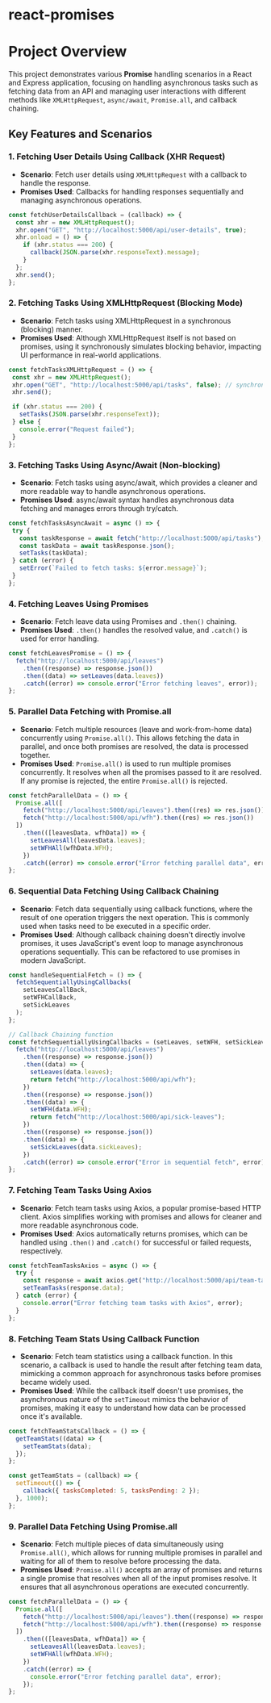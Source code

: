 # react-promises
# Project Overview

This project demonstrates various **Promise** handling scenarios in a React and Express application, focusing on handling asynchronous tasks such as fetching data from an API and managing user interactions with different methods like `XMLHttpRequest`, `async/await`, `Promise.all`, and callback chaining.

## Key Features and Scenarios

### 1. **Fetching User Details Using Callback (XHR Request)**  
   - **Scenario**: Fetch user details using `XMLHttpRequest` with a callback to handle the response.
   - **Promises Used**: Callbacks for handling responses sequentially and managing asynchronous operations.
   
   ```js
   const fetchUserDetailsCallback = (callback) => {
     const xhr = new XMLHttpRequest();
     xhr.open("GET", "http://localhost:5000/api/user-details", true);
     xhr.onload = () => {
       if (xhr.status === 200) {
         callback(JSON.parse(xhr.responseText).message);
       }
     };
     xhr.send();
   };
  ```
### 2. **Fetching Tasks Using XMLHttpRequest (Blocking Mode)**  
   - **Scenario**: Fetch tasks using XMLHttpRequest in a synchronous (blocking) manner.
   - **Promises Used**: Although XMLHttpRequest itself is not based on promises, using it synchronously simulates blocking behavior, impacting UI performance in real-world applications.
   
   ```js
  const fetchTasksXMLHttpRequest = () => {
    const xhr = new XMLHttpRequest();
    xhr.open("GET", "http://localhost:5000/api/tasks", false); // synchronous request
    xhr.send();
  
    if (xhr.status === 200) {
      setTasks(JSON.parse(xhr.responseText));
    } else {
      console.error("Request failed");
    }
};
```
### 3. **Fetching Tasks Using Async/Await (Non-blocking)**  
   - **Scenario**: Fetch tasks using async/await, which provides a cleaner and more readable way to handle asynchronous operations.
   - **Promises Used**: async/await syntax handles asynchronous data fetching and manages errors through try/catch.
   
   ```js
  const fetchTasksAsyncAwait = async () => {
    try {
      const taskResponse = await fetch("http://localhost:5000/api/tasks");
      const taskData = await taskResponse.json();
      setTasks(taskData);
    } catch (error) {
      setError(`Failed to fetch tasks: ${error.message}`);
    }
};
```
### 4. **Fetching Leaves Using Promises**  
   - **Scenario**: Fetch leave data using Promises and `.then()` chaining.
   - **Promises Used**: `.then()` handles the resolved value, and `.catch()` is used for error handling.

   ```js
   const fetchLeavesPromise = () => {
     fetch("http://localhost:5000/api/leaves")
       .then((response) => response.json())
       .then((data) => setLeaves(data.leaves))
       .catch((error) => console.error("Error fetching leaves", error));
   };
```

### 5. **Parallel Data Fetching with Promise.all**  
   - **Scenario**: Fetch multiple resources (leave and work-from-home data) concurrently using `Promise.all()`. This allows fetching the data in parallel, and once both promises are resolved, the data is processed together.
   - **Promises Used**: `Promise.all()` is used to run multiple promises concurrently. It resolves when all the promises passed to it are resolved. If any promise is rejected, the entire `Promise.all()` is rejected.

   ```js
   const fetchParallelData = () => {
     Promise.all([
       fetch("http://localhost:5000/api/leaves").then((res) => res.json()),
       fetch("http://localhost:5000/api/wfh").then((res) => res.json())
     ])
       .then(([leavesData, wfhData]) => {
         setLeavesAll(leavesData.leaves);
         setWFHAll(wfhData.WFH);
       })
       .catch((error) => console.error("Error fetching parallel data", error));
   };
```

### 6. **Sequential Data Fetching Using Callback Chaining**  
   - **Scenario**: Fetch data sequentially using callback functions, where the result of one operation triggers the next operation. This is commonly used when tasks need to be executed in a specific order.
   - **Promises Used**: Although callback chaining doesn't directly involve promises, it uses JavaScript's event loop to manage asynchronous operations sequentially. This can be refactored to use promises in modern JavaScript.

   ```js
   const handleSequentialFetch = () => {
     fetchSequentiallyUsingCallbacks(
       setLeavesCallBack, 
       setWFHCallBack, 
       setSickLeaves
     );
   };

   // Callback Chaining function
   const fetchSequentiallyUsingCallbacks = (setLeaves, setWFH, setSickLeaves) => {
     fetch("http://localhost:5000/api/leaves")
       .then((response) => response.json())
       .then((data) => {
         setLeaves(data.leaves);
         return fetch("http://localhost:5000/api/wfh");
       })
       .then((response) => response.json())
       .then((data) => {
         setWFH(data.WFH);
         return fetch("http://localhost:5000/api/sick-leaves");
       })
       .then((response) => response.json())
       .then((data) => {
         setSickLeaves(data.sickLeaves);
       })
       .catch((error) => console.error("Error in sequential fetch", error));
   };
```

### 7. **Fetching Team Tasks Using Axios**  
   - **Scenario**: Fetch team tasks using Axios, a popular promise-based HTTP client. Axios simplifies working with promises and allows for cleaner and more readable asynchronous code.
   - **Promises Used**: Axios automatically returns promises, which can be handled using `.then()` and `.catch()` for successful or failed requests, respectively.

   ```js
   const fetchTeamTasksAxios = async () => {
     try {
       const response = await axios.get("http://localhost:5000/api/team-tasks");
       setTeamTasks(response.data);
     } catch (error) {
       console.error("Error fetching team tasks with Axios", error);
     }
   };
```

### 8. **Fetching Team Stats Using Callback Function**  
   - **Scenario**: Fetch team statistics using a callback function. In this scenario, a callback is used to handle the result after fetching team data, mimicking a common approach for asynchronous tasks before promises became widely used.
   - **Promises Used**: While the callback itself doesn't use promises, the asynchronous nature of the `setTimeout` mimics the behavior of promises, making it easy to understand how data can be processed once it's available.

   ```js
   const fetchTeamStatsCallback = () => {
     getTeamStats((data) => {
       setTeamStats(data);
     });
   };

   const getTeamStats = (callback) => {
     setTimeout(() => {
       callback({ tasksCompleted: 5, tasksPending: 2 });
     }, 1000);
   };
```

### 9. **Parallel Data Fetching Using Promise.all**  
   - **Scenario**: Fetch multiple pieces of data simultaneously using `Promise.all()`, which allows for running multiple promises in parallel and waiting for all of them to resolve before processing the data.
   - **Promises Used**: `Promise.all()` accepts an array of promises and returns a single promise that resolves when all of the input promises resolve. It ensures that all asynchronous operations are executed concurrently.

   ```js
   const fetchParallelData = () => {
     Promise.all([
       fetch("http://localhost:5000/api/leaves").then((response) => response.json()),
       fetch("http://localhost:5000/api/wfh").then((response) => response.json())
     ])
       .then(([leavesData, wfhData]) => {
         setLeavesAll(leavesData.leaves);
         setWFHAll(wfhData.WFH);
       })
       .catch((error) => {
         console.error("Error fetching parallel data", error);
       });
   };
```
